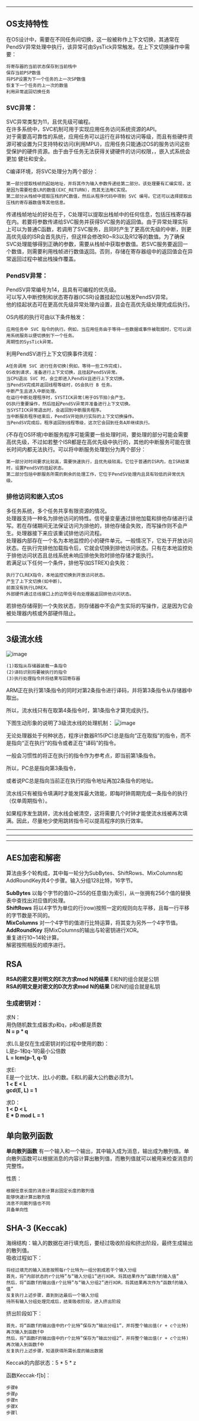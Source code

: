 
---
## OS支持特性

在OS设计中，需要在不同任务间切换，这一般被称作上下文切换，其通常在PendSV异常处理中执行，该异常可由SysTick异常触发。在上下文切换操作中需要：

    将寄存器的当前状态保存到当前栈中
    保存当前PSP数值
    将PSP设置为下一个任务的上一次SP数值
    恢复下一个任务的上一次的数值
    利用异常返回切换任务

### SVC异常：
SVC异常类型为11，且优先级可编程。  
在许多系统中，SVC机制可用于实现应用任务访问系统资源的API。  
对于需要高可靠性的系统，应用任务可以运行在非特权访问等级，而且有些硬件资源可被设置为只支持特权访问(利用MPU)，应用任务只能通过OS的服务访问这些受保护的硬件资源。由于由于任务无法获得关键硬件的访问权限，，嵌入式系统会更加 健壮和安全。

C编译环境，将SVC处理分为两个部分：

    第一部分提取栈帧的起始地址，并将其作为输入参数传递给第二部分。该处理要有汇编实现，这是因为需要检查LR的数值(EXC_RETURN)，而其无法用C实现。
    第二部分从栈帧中提取压栈的PC数值，然后从程序代码中得到 SVC 编号。它还可以选择提取出压栈的寄存器数值等其他信息。

传递栈帧地址的好处在于，C处理可以提取出栈帧中的任何信息，包括压栈寄存器在内。若要将参数传递给SVC服务并获得SVC服务的返回值。由于异常处理实际上可以为普通C函数，若调用了SVC服务，且同时产生了更高优先级的中断，则更高优先级的ISR会首先执行，但这样会修改R0~R3以及R12等的数值。为了确保SVC处理能够得到正确的参数，需要从栈帧中获取参数值。若SVC服务要返回一个数值，则需要利用栈帧进行数值返回。否则，存储在寄存器组中的返回值会在异常返回过程中被出栈操作覆盖。

### PendSV异常：
PendSV异常编号为14，且具有可编程的优先级。  
可以写入中断控制和状态寄存器(ICSR)设置挂起位以触发PendSV异常。  
他的挂起状态可在更高优先级异常处理内设置，且会在高优先级处理完成后执行。  

OS内核的执行可由以下条件触发：

    应用任务中 SVC 指令的执行。例如，当应用任务由于等待一些数据或事件被耽搁时，它可以调用系统服务以便切换到下一个任务。
    周期性的SysTick异常。

利用PendSV进行上下文切换事件流程：

    A任务调用 SVC 进行任务切换(例如，等待一些工作完成)。
    OS收到请求，准备进行上下文切换，且挂起PendSV异常。
    当CPU退出 SVC 时，会立即进入PendSV且进行上下文切换。
    当PendSV完成并返回线程等级时，OS会执行 B 任务。
    中断产生且进入中断处理。
    在运行中断处理程序时，SYSTICK异常(用于OS节拍)会产生。
    OS执行重要操作，然后挂起PendSV异常并准备进行上下文切换。
    当SYSTICK异常退出时，会返回到中断服务程序。
    当中断服务程序结束后，PendSV开始执行实际的上下文切换操作。
    当PendSV完成后，程序返回到线程等级，这次它会回到任务A并继续执行。

(不存在OS环境)中断服务程序可能需要一些处理时间，要处理的部分可能会需要高优先级，不过如若整个ISR都是在高优先级中执行的，其他的中断服务可能在很长时间内都无法执行。可以将中断服务处理划分为两个部分：

    第一部分对时间要求比较高，需要快速执行，且优先级较高。它位于普通的ISR内，在ISR结束时，设置PendSV的挂起状态。
    第二部分包括中断服务所需的剩余的处理工作，它位于PendSV处理内且具有较低的异常优先级。

### 排他访问和嵌入式OS

多任务系统，多个任务共享有限资源的情况。  
处理器支持一种名为排他访问的特性。信号量变量通过排他加载和排他存储进行读写。若在存储期间无法保证访问为排他的，排他存储会失败，而写操作则不会产生。处理器接下来应该重试排他访问流程。  
处理器内部存在一个名为本地监控的小的硬件单元。一般情况下，它处于开放访问状态。在执行完排他加载指令后，它就会切换到排他访问状态。只有在本地监控处于排他访问状态且总线系统未响应排他失败时排他存储才能执行。  
若满足以下任何一个条件，排他写(如STREX)会失败：

    执行了CLREX指令，本地监控切换到开放访问状态。
    产生了上下文切换(如中断)。
    前面没有执行LDREX。
    外部硬件通过总线接口上的边带信号向处理器返回排他访问状态。

若排他存储得到一个失败状态，则存储器中不会产生实际的写操作，这是因为它会被处理器内核或外部硬件阻止。


---

## 3级流水线

![image](http://my.csdn.net/uploads/201204/18/1334679369_7684.jpg)

    (1)取指从存储器装载一条指令
    (2)译码识别将要被执行的指令
    (3)执行处理指令并将结果写回寄存器

ARM正在执行第1条指令的同时对第2条指令进行译码，并将第3条指令从存储器中取出。

所以，流水线只有在取第4条指令时，第1条指令才算完成执行。

下图生动形象的说明了3级流水线的处理机制：
![image](http://my.csdn.net/uploads/201204/18/1334680233_9073.jpg)

无论处理器处于何种状态，程序计数器R15(PC)总是指向“正在取指”的指令，而不是指向“正在执行”的指令或者正在“译码”的指令。

一般会习惯性的将正在执行的指令作为参考点，即当前第1条指令。

所以，PC总是指向第3条指令，

或者说PC总是指向当前正在执行的指令地址再加2条指令的地址。

流水线只有被指令填满时才能发挥最大效能，即每时钟周期完成一条指令的执行（仅单周期指令）。

如果程序发生跳转，流水线会被清空，这将需要几个时钟才能使流水线被再次填满。因此，尽量地少使用跳转指令可以提高程序的执行效率。

---
---
---

## AES加密和解密

算法由多个轮构成，其中每一轮分为SubBytes、ShiftRows、MixColumns和AddRoundKey共4个步骤。输入分组128比特，16字节。

**SubBytes** 以每个字节的值(0~255的任意值)为索引，从一张拥有256个值的替换表中查找出对应值的处理。  
**ShiftRows** 将以4字节为单位的行(row)按照一定的规则向左平移，且每一行平移的字节数是不同的。  
**MixColumns** 对一个4字节的值进行比特运算，将其变为另外一个4字节值。  
**AddRoundKey** 将MixColumns的输出与轮密钥进行XOR。  
重复进行10~14轮计算。  
解密按照相反的顺序进行。

## RSA

**RSA的密文是对明文的E次方求mod N的结果** E和N的组合就是公钥  
**RSA的明文是对密文的D次方求mod N的结果** D和N的组合就是私钥

### 生成密钥对：
求N：  
用伪随机数生成器求p和q，p和q都是质数  
**N = p * q**

求L(L是仅在生成密钥对的过程中使用的数)：  
L是p-1和q-1的最小公倍数  
**L = lcm(p-1, q-1)**  

求E:  
E是一个比1大、比L小的数。E和L的最大公约数必须为1。  
**1 < E < L**  
**gcd(E, L) = 1**  

求D：  
**1 < D < L**  
**E * D mod L = 1**  

## 单向散列函数
**单向散列函数** 有一个输入和一个输出，其中输入成为消息，输出成为散列值。单向散列函数可以根据消息的内容计算出散列值，而散列值就可以被用来检查消息的完整性。

性质：

    根据任意长度的消息计算出固定长度的散列值
    能够快速计算出散列值
    消息不同散列值也不同
    具备单向性

## SHA-3 (Keccak)
海绵结构：输入的数据在进行填充后，要经过吸收阶段和挤出阶段，最终生成输出的散列值。  
吸收过程如下：

    将经过填充的输入消息按照每r个比特为一组分割成若干个输入分组
    首先，将“内部状态的r个比特”与“输入分组1”进行XOR，将其结果作为“函数f的输入值”
    然后，将“函数f的输出值r个比特”与“输入分组2”进行XOR，将其结果再次作为“函数f的输入值”
    反复执行上述步骤，直到到达最后一个输入分组
    待所有输入分组处理完成后，结束吸收阶段，进入挤出阶段

挤出阶段如下：

    首先，将“函数f的输出值中的r个比特”保存为“输出分组1”，并将整个输出值(r + c个比特)再次输入到函数f中
    然后，将“函数F的输出值中的r个比特”保存为“输出分组2”，并将整个输出值(r + c个比特)再次输入到函数f中
    反复执行上述步骤，知道获得所需长度的输出数据

Keccak的内部状态：5 * 5 * z  

函数Keccak-f[b]：  

    步骤θ  
    步骤ρ  
    步骤π
    步骤X
    步骤l


































































































